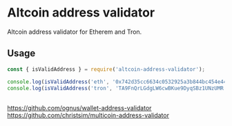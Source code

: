 # Altcoin address validator

Altcoin address validator for Etherem and Tron.

## Usage

```js
const { isValidAddress } = require('altcoin-address-validator');

console.log(isValidAddress('eth', '0x742d35cc6634c0532925a3b844bc454e4438f44'));
console.log(isValidAddress('tron', 'TA9FnQrLGdgLW6cwBKue9DyqSBz1UNzUMR'));
```

## 

https://github.com/ognus/wallet-address-validator  
https://github.com/christsim/multicoin-address-validator  
